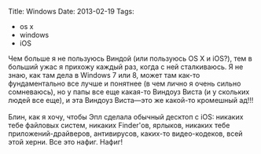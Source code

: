 Title: Windows
Date: 2013-02-19
Tags: 
  - os x
  - windows
  - iOS

<div class="text">Чем больше я не пользуюсь Виндой (или пользуюсь OS X и iOS?), тем в больший ужас я прихожу каждый раз, когда с ней сталкиваюсь. Я не знаю, как там дела в Windows 7 или 8, может там как-то фундаментально все лучше и понятнее (в чем лично я очень сильно сомневаюсь), но у папы все еще какая-то Виндоуз Виста (и у скольких людей все еще), и эта Виндоуз Виста—это же какой-то кромешный ад!!!<br /><br />
Блин, как я хочу, чтобы Эпл сделала обычный десктоп с iOS: никаких тебе файловых систем, никаких Finder'ов, ярлыков, никаких тебе приложений-драйверов, антивирусов, каких-то видео-кодеков, всей этой херни. Все это нафиг. Нафиг!</div>